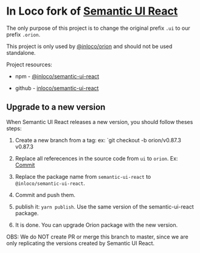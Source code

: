 # In Loco fork of [Semantic UI React](https://github.com/Semantic-Org/Semantic-UI-React)

The only purpose of this project is to change the original prefix `.ui` to our prefix `.orion`.

This project is only used by [@inloco/orion](https://github.com/inloco/orion) and should not be used standalone.

Project resources:

- npm - [@inloco/semantic-ui-react](https://www.npmjs.com/package/@inloco/semantic-ui-react)

- github - [inloco/semantic-ui-react](https://github.com/inloco/Semantic-UI-React/)

## Upgrade to a new version

When Semantic UI React releases a new version, you should follow theses steps:

1. Create a new branch from a tag: ex: `git checkout -b orion/v0.87.3 v0.87.3

2. Replace all referecences in the source code from `ui` to `orion`. Ex: [Commit](https://github.com/inloco/Semantic-UI-React/commit/d57e411440995d11ffdf5fc9671c7f12bfecf1b8)

3. Replace the package name from `semantic-ui-react` to `@inloco/semantic-ui-react`.

4. Commit and push them.

5. publish it: `yarn publish`. Use the same version of the semantic-ui-react package.

6. It is done. You can upgrade Orion package with the new version.

OBS: We do NOT create PR or merge this branch to master, since we are only replicating the versions created by Semantic UI React.
